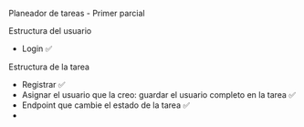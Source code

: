 Planeador de tareas - Primer parcial

Estructura del usuario
  - Login ✅


Estructura de la tarea
  - Registrar ✅
  - Asignar el usuario que la creo: guardar el usuario completo en la tarea ✅
  - Endpoint que cambie el estado de la tarea  ✅
  -
